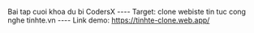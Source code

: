 Bai tap cuoi khoa du bi CodersX
---- Target: clone webiste tin tuc cong nghe tinhte.vn
---- Link demo: https://tinhte-clone.web.app/
